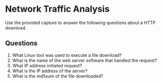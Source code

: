 # Network Traffic Analysis
Use the provided capture to answer the following questions about a HTTP download.

## Questions
1. What Linux tool was used to execute a file download?
2. What is the name of the web server software that handled the request?
3. What IP address initiated request?
4. What is the IP address of the server?
5. What is the md5sum of the file downloaded?	
